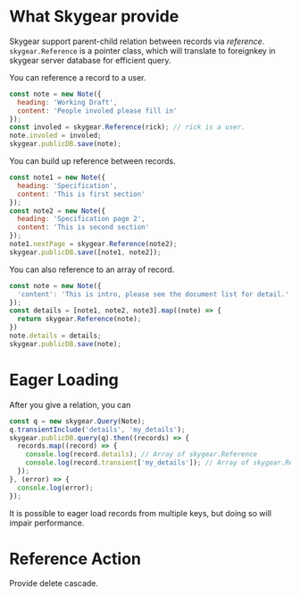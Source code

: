 # What Skygear provide

Skygear support parent-child relation between records via _reference_.
`skygear.Reference` is a pointer class, which will translate to foreignkey in
skygear server database for efficient query.

You can reference a record to a user.

``` javascript
const note = new Note({
  heading: 'Working Draft',
  content: 'People involed please fill in'
});
const involed = skygear.Reference(rick); // rick is a user.
note.involed = involed;
skygear.publicDB.save(note);
```

You can build up reference between records.

``` javascript
const note1 = new Note({
  heading: 'Specification',
  content: 'This is first section'
});
const note2 = new Note({
  heading: 'Specification page 2',
  content: 'This is second section'
});
note1.nextPage = skygear.Reference(note2);
skygear.publicDB.save([note1, note2]);
```

You can also reference to an array of record.

``` javascript
const note = new Note({
  'content': 'This is intro, please see the document list for detail.'
});
const details = [note1, note2, note3].map((note) => {
  return skygear.Reference(note);
})
note.details = details;
skygear.publicDB.save(note);
```

# Eager Loading

After you give a relation, you can

``` javascript
const q = new skygear.Query(Note);
q.transientInclude('details', 'my_details');
skygear.publicDB.query(q).then((records) => {
  records.map((record) => {
    console.log(record.details); // Array of skygear.Reference
    console.log(record.transient['my_details']); // Array of skygear.Record
  });
}, (error) => {
  console.log(error);
});
```

It is possible to eager load records from multiple keys, but doing so will
impair performance.

# Reference Action

Provide delete cascade.
